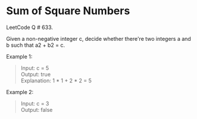 # Sum of Square Numbers

LeetCode Q # 633.

Given a non-negative integer c, decide whether there're two integers a and b such that a2 + b2 = c.

Example 1:

>Input: c = 5</br>
>Output: true</br>
>Explanation: 1 * 1 + 2 * 2 = 5

Example 2:

>Input: c = 3</br>
>Output: false
